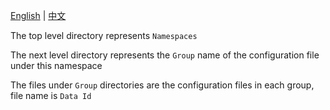 [English](https://github.com/domeniczz/xuecheng-edu-project/blob/master/dumps/nacos/README.md) | [中文](https://github.com/domeniczz/xuecheng-edu-project/blob/master/dumps/nacos/README-zh.md)

The top level directory represents `Namespaces`

The next level directory represents the `Group` name of the configuration file under this namespace

The files under `Group` directories are the configuration files in each group, file name is `Data Id`